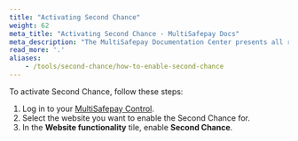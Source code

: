 ```yaml
---
title: "Activating Second Chance"
weight: 62
meta_title: "Activating Second Chance - MultiSafepay Docs"
meta_description: "The MultiSafepay Documentation Center presents all relevant information about our Plugins and API. You can also find support pages for payment methods, tools and general questions as well as the contact details of our Support and Integration Teams."
read_more: '.'
aliases:
    - /tools/second-chance/how-to-enable-second-chance
---
```


To activate Second Chance, follow these steps:

1. Log in to your [MultiSafepay Control](https://merchant.multisafepay.com).
2. Select the website you want to enable the Second Chance for.
3. In the **Website functionality** tile, enable **Second Chance**.
